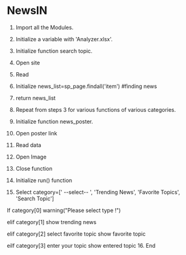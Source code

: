 # NewsIN

1.	Import all the Modules.

2.	Initialize a variable with 'Analyzer.xlsx'.

3.	Initialize function search topic.

4.	Open site

5.	Read

6.	Initialize news_list=sp_page.findall('item') #finding news

7.	return news_list

8.	Repeat from steps 3 for various functions of various categories.

9.	Initialize function news_poster.

10.	Open poster link

11.	Read data

12.	Open Image

13.	Close function

14.	Initialize run() function

15.	Select category=[' --select-- ', 'Trending News', 'Favorite Topics', 'Search Topic']

If category[0] warning("Please select type !")

elif category[1] show trending news

elif category[2] select favorite topic
			show favorite topic

eilf category[3] enter your topic
			show entered topic
16.	End

